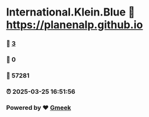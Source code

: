 # International.Klein.Blue :link: https://planenalp.github.io 
### :page_facing_up: [3](https://planenalp.github.io/tag.html) 
### :speech_balloon: 0 
### :hibiscus: 57281 
### :alarm_clock: 2025-03-25 16:51:56 
### Powered by :heart: [Gmeek](https://github.com/Meekdai/Gmeek)
